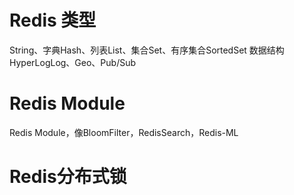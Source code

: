 # Redis 类型
String、字典Hash、列表List、集合Set、有序集合SortedSet
数据结构HyperLogLog、Geo、Pub/Sub

# Redis Module
Redis Module，像BloomFilter，RedisSearch，Redis-ML

# Redis分布式锁